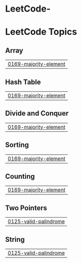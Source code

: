 # LeetCode-
<!---LeetCode Topics Start-->
# LeetCode Topics
## Array
|  |
| ------- |
| [0169-majority-element](https://github.com/amadambek2/LeetCode-/tree/master/0169-majority-element) |
## Hash Table
|  |
| ------- |
| [0169-majority-element](https://github.com/amadambek2/LeetCode-/tree/master/0169-majority-element) |
## Divide and Conquer
|  |
| ------- |
| [0169-majority-element](https://github.com/amadambek2/LeetCode-/tree/master/0169-majority-element) |
## Sorting
|  |
| ------- |
| [0169-majority-element](https://github.com/amadambek2/LeetCode-/tree/master/0169-majority-element) |
## Counting
|  |
| ------- |
| [0169-majority-element](https://github.com/amadambek2/LeetCode-/tree/master/0169-majority-element) |
## Two Pointers
|  |
| ------- |
| [0125-valid-palindrome](https://github.com/amadambek2/LeetCode-/tree/master/0125-valid-palindrome) |
## String
|  |
| ------- |
| [0125-valid-palindrome](https://github.com/amadambek2/LeetCode-/tree/master/0125-valid-palindrome) |
<!---LeetCode Topics End-->